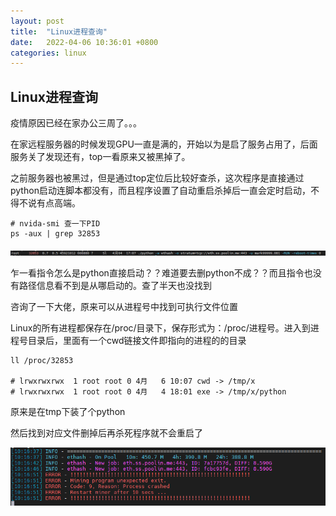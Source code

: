 ```yaml
---
layout: post
title:  "Linux进程查询"
date:   2022-04-06 10:36:01 +0800
categories: linux
---
```


## Linux进程查询

疫情原因已经在家办公三周了。。。

在家远程服务器的时候发现GPU一直是满的，开始以为是启了服务占用了，后面服务关了发现还有，top一看原来又被黑掉了。

之前服务器也被黑过，但是通过top定位后比较好查杀，这次程序是直接通过python启动连脚本都没有，而且程序设置了自动重启杀掉后一直会定时启动，不得不说有点高端。

```shell
# nvida-smi 查一下PID
ps -aux | grep 32853
```

<img src="/assets/images/Linux_01.png"/>

乍一看指令怎么是python直接启动？？难道要去删python不成？？而且指令也没有路径信息看不到是从哪启动的。查了半天也没找到

咨询了一下大佬，原来可以从进程号中找到可执行文件位置

Linux的所有进程都保存在/proc/目录下，保存形式为：/proc/进程号。进入到进程号目录后，里面有一个cwd链接文件即指向的进程的的目录

```shell
ll /proc/32853

# lrwxrwxrwx  1 root root 0 4月   6 10:07 cwd -> /tmp/x
# lrwxrwxrwx  1 root root 0 4月   4 18:01 exe -> /tmp/x/python
```

原来是在tmp下装了个python

然后找到对应文件删掉后再杀死程序就不会重启了

<img src="/assets/images/Linux_02.png"/>